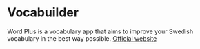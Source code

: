 # Vocabuilder
Word Plus is a vocabulary app that aims to improve your Swedish vocabulary in the best way possible.
[Official website](http://www.cloudcentrik.net/wordplus/)

